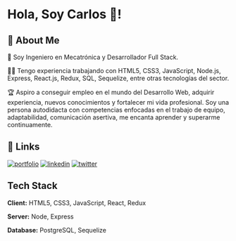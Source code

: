 
# Hola, Soy Carlos 👋!

## 🚀 About Me

👋 Soy Ingeniero en Mecatrónica y Desarrollador Full Stack.

👨‍💻 Tengo experiencia trabajando con HTML5, CSS3, JavaScript, Node.js, Express, React.js, Redux, SQL, Sequelize, entre otras tecnologías del sector. 

🏆 Aspiro a conseguir empleo en el mundo del Desarrollo Web, adquirir experiencia, nuevos conocimientos y fortalecer mi vida profesional. Soy una persona autodidacta con competencias enfocadas en el trabajo de equipo, adaptabilidad, comunicación asertiva, me encanta aprender y superarme continuamente.

## 🔗 Links
[![portfolio](https://img.shields.io/badge/my_portfolio-000?style=for-the-badge&logo=ko-fi&logoColor=white)](https://ectoplasmic-towers.000webhostapp.com/)
[![linkedin](https://img.shields.io/badge/linkedin-0A66C2?style=for-the-badge&logo=linkedin&logoColor=white)](www.linkedin.com/in/juan-carlos-islas-lopez)
[![twitter](https://img.shields.io/badge/twitter-1DA1F2?style=for-the-badge&logo=twitter&logoColor=white)](https://twitter.com/CarlosIs5294)

## Tech Stack

**Client:** HTML5, CSS3, JavaScript, React, Redux

**Server:** Node, Express

**Database:** PostgreSQL, Sequelize
